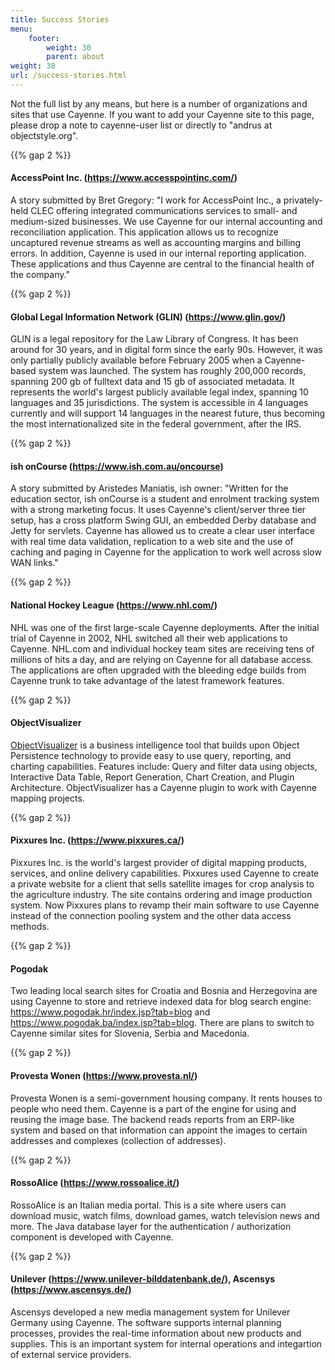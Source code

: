 ```yaml
---
title: Success Stories
menu:   
    footer:
        weight: 30 
        parent: about
weight: 30
url: /success-stories.html
---
```



<p class="lead">Not the full list by any means, but here is a number of organizations and
sites that use Cayenne. If you want to add your Cayenne site to this page,
please drop a note to cayenne-user list or directly to "andrus at
objectstyle.org".</p>

{{% gap 2 %}}

<a name="Successstories-AccessPointInc.(https://www.accesspointinc.com/)"></a>
#### AccessPoint Inc. (<https://www.accesspointinc.com/>)

A story submitted by Bret Gregory: "I work for AccessPoint Inc., a
privately-held CLEC offering integrated communications services to small-
and medium-sized businesses. We use Cayenne for our internal accounting and
reconciliation application. This application allows us to recognize
uncaptured revenue streams as well as accounting margins and billing
errors. In addition, Cayenne is used in our internal reporting application.
These applications and thus Cayenne are central to the financial health of
the company."

{{% gap 2 %}}

<a name="Successstories-GlobalLegalInformationNetwork(GLIN)(https://www.glin.gov/)"></a>
#### Global Legal Information Network (GLIN) (<https://www.glin.gov/>)

GLIN is a legal repository for the Law Library of Congress. It has been
around for 30 years, and in digital form since the early 90s. However, it
was only partially publicly available before February 2005 when a
Cayenne-based system was launched. The system has roughly 200,000 records,
spanning 200 gb of fulltext data and 15 gb of associated metadata. It
represents the world's largest publicly available legal index, spanning 10
languages and 35 jurisdictions. The system is accessible in 4 languages
currently and will support 14 languages in the nearest future, thus
becoming the most internationalized site in the federal government, after
the IRS.

{{% gap 2 %}}

<a name="Successstories-ishonCourse(https://www.ish.com.au/oncourse)"></a>
#### ish onCourse (<https://www.ish.com.au/oncourse>)

A story submitted by Aristedes Maniatis, ish owner: "Written for the
education sector, ish onCourse is a student and enrolment tracking system
with a strong marketing focus. It uses Cayenne's client/server three tier
setup, has a cross platform Swing GUI, an embedded Derby database and Jetty
for servlets. Cayenne has allowed us to create a clear user interface with
real time data validation, replication to a web site and the use of caching
and paging in Cayenne for the application to work well across slow WAN
links."

{{% gap 2 %}}

<a name="Successstories-NationalHockeyLeague(https://www.nhl.com/)"></a>
#### National Hockey League (<https://www.nhl.com/>)

NHL was one of the first large-scale Cayenne deployments. After the initial
trial of Cayenne in 2002, NHL switched all their web applications to
Cayenne. NHL.com and individual hockey team sites are receiving tens of
millions of hits a day, and are relying on Cayenne for all database access.
The applications are often upgraded with the bleeding edge builds from
Cayenne trunk to take advantage of the latest framework features.

{{% gap 2 %}}

<a name="Successstories-ObjectVisualizer"></a>
#### ObjectVisualizer

[ObjectVisualizer](https://oreports.com/index.php?option=com_content&task=view&id=20&Itemid=35)
 is a business intelligence tool that builds upon Object Persistence
technology to provide easy to use query, reporting, and charting
capabilities. Features include: Query and filter data using objects,
Interactive Data Table, Report Generation, Chart Creation, and Plugin
Architecture. ObjectVisualizer has a Cayenne plugin to work with Cayenne
mapping projects.

{{% gap 2 %}}

<a name="Successstories-PixxuresInc.(https://www.pixxures.ca/)"></a>
#### Pixxures Inc. (<https://www.pixxures.ca/>)

Pixxures Inc. is the world's largest provider of digital mapping products,
services, and online delivery capabilities. Pixxures used Cayenne to create
a private website for a client that sells satellite images for crop
analysis to the agriculture industry. The site contains ordering and image
production system. Now Pixxures plans to revamp their main software to use
Cayenne instead of the connection pooling system and the other data access
methods.

{{% gap 2 %}}

<a name="Successstories-Pogodak"></a>
#### Pogodak

Two leading local search sites for Croatia and Bosnia and Herzegovina are
using Cayenne to store and retrieve indexed data for blog search engine:
<https://www.pogodak.hr/index.jsp?tab=blog> and
<https://www.pogodak.ba/index.jsp?tab=blog>. There are plans to switch to
Cayenne similar sites for Slovenia, Serbia and Macedonia.

{{% gap 2 %}}

<a name="Successstories-ProvestaWonen(https://www.provesta.nl/)"></a>
#### Provesta Wonen (<https://www.provesta.nl/>)

Provesta Wonen is a semi-government housing company. It rents houses to
people who need them. Cayenne is a part of the engine for using and reusing
the image base. The backend reads reports from an ERP-like system and based
on that information can appoint the images to certain addresses and
complexes (collection of addresses).

{{% gap 2 %}}

<a name="Successstories-RossoAlice(https://www.rossoalice.it/)"></a>
#### RossoAlice (<https://www.rossoalice.it/>)

RossoAlice is an Italian media portal. This is a site where users can
download music, watch films, download games, watch television news and
more. The Java database layer for the authentication / authorization
component is developed with Cayenne.

{{% gap 2 %}}

<a name="Successstories-Unilever(https://www.unilever-bilddatenbank.de/)"></a>
#### Unilever (<https://www.unilever-bilddatenbank.de/>), Ascensys (<https://www.ascensys.de/>)

Ascensys developed a new media management system for Unilever Germany using
Cayenne. The software supports internal planning processes, provides the
real-time information about new products and supplies. This is an important
system for internal operations and integartion of external service
providers.
